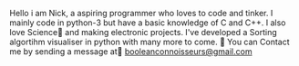 Hello i am Nick, a aspiring programmer who loves to code and tinker. I mainly code in python-3 but have a basic knowledge of C and C++. I also love Science💙 and making electronic projects.
I've developed a Sorting algortihm visualiser in python with many more to come. 👀
You can Contact me by sending a message at📧 booleanconnoisseurs@gmail.com
